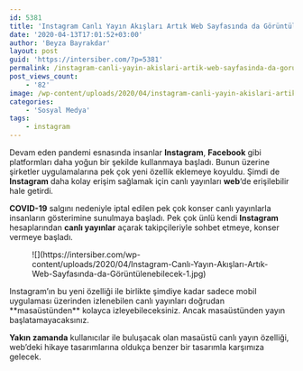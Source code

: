 ```yaml
---
id: 5381
title: 'Instagram Canlı Yayın Akışları Artık Web Sayfasında da Görüntülenebilecek'
date: '2020-04-13T17:01:52+03:00'
author: 'Beyza Bayrakdar'
layout: post
guid: 'https://intersiber.com/?p=5381'
permalink: /instagram-canli-yayin-akislari-artik-web-sayfasinda-da-goruntulenebilecek/
post_views_count:
    - '82'
image: /wp-content/uploads/2020/04/instagram-canli-yayin-akislari-artik-web-sayfasinda-da-goruntulenebilecek.jpg
categories:
    - 'Sosyal Medya'
tags:
    - instagram
---
```


Devam eden pandemi esnasında insanlar **Instagram**, **Facebook** gibi platformları daha yoğun bir şekilde kullanmaya başladı. Bunun üzerine şirketler uygulamalarına pek çok yeni özellik eklemeye koyuldu. Şimdi de **Instagram** daha kolay erişim sağlamak için canlı yayınları **web**‘de erişilebilir hale getirdi.

**COVID-19** salgını nedeniyle iptal edilen pek çok konser canlı yayınlarla insanların gösterimine sunulmaya başladı. Pek çok ünlü kendi **Instagram** hesaplarından **canlı yayınlar** açarak takipçileriyle sohbet etmeye, konser vermeye başladı.

<figure class="wp-block-image size-large">![](https://intersiber.com/wp-content/uploads/2020/04/Instagram-Canlı-Yayın-Akışları-Artık-Web-Sayfasında-da-Görüntülenebilecek-1.jpg)</figure>Instagram’ın bu yeni özelliği ile birlikte şimdiye kadar sadece mobil uygulaması üzerinden izlenebilen canlı yayınları doğrudan **masaüstünden** kolayca izleyebileceksiniz. Ancak masaüstünden yayın başlatamayacaksınız.

**Yakın zamanda** kullanıcılar ile buluşacak olan masaüstü canlı yayın özelliği, web’deki hikaye tasarımlarına oldukça benzer bir tasarımla karşımıza gelecek.